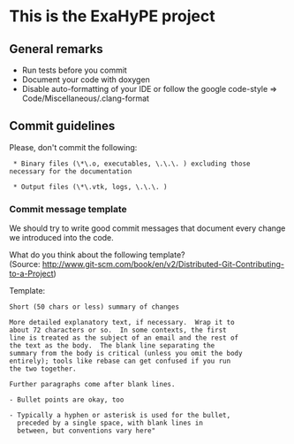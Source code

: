 # This is the ExaHyPE project #

## General remarks ##

* Run tests before you commit
* Document your code with doxygen
* Disable auto-formatting of your IDE or follow the google code-style => Code/Miscellaneous/.clang-format

## Commit guidelines ##

Please, don't commit the following:
    
     * Binary files (\*\.o, executables, \.\.\. ) excluding those necessary for the documentation 
    
     * Output files (\*\.vtk, logs, \.\.\. )

### Commit message template 
We should try to write good commit messages that document
every change we introduced into the code.

What do you think about the following template?  
(Source: http://www.git-scm.com/book/en/v2/Distributed-Git-Contributing-to-a-Project)

Template:  

    Short (50 chars or less) summary of changes

    More detailed explanatory text, if necessary.  Wrap it to
    about 72 characters or so.  In some contexts, the first
    line is treated as the subject of an email and the rest of
    the text as the body.  The blank line separating the
    summary from the body is critical (unless you omit the body
    entirely); tools like rebase can get confused if you run
    the two together.
    
    Further paragraphs come after blank lines.
    
    - Bullet points are okay, too
    
    - Typically a hyphen or asterisk is used for the bullet,
      preceded by a single space, with blank lines in
      between, but conventions vary here"